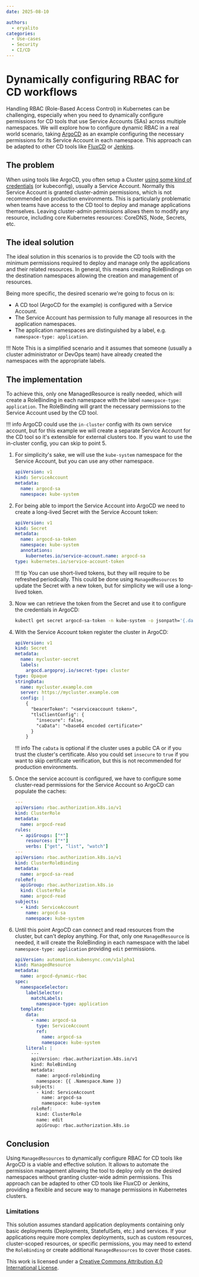 ```yaml
---
date: 2025-08-10

authors:
  - eryalito
categories:
  - Use-cases
  - Security
  - CI/CD
---
```



# Dynamically configuring RBAC for CD workflows

Handling RBAC (Role-Based Access Control) in Kubernetes can be challenging, especially when you need to dynamically configure permissions for CD tools that use Service Accounts (SAs) across multiple namespaces. We will explore how to configure dynamic RBAC in a real world scenario, taking [ArgoCD](https://argo-cd.readthedocs.io/en/stable/) as an example configuring the necessary permissions for its Service Account in each namespace. This approach can be adapted to other CD tools like [FluxCD](https://fluxcd.io/) or [Jenkins](https://www.jenkins.io/).

<!-- more -->

## The problem

When using tools like ArgoCD, you often setup a Cluster [using some kind of credentials](https://argo-cd.readthedocs.io/en/stable/operator-manual/declarative-setup/#clusters) (or kubeconfig), usually a Service Account. Normally this Service Account is granted cluster-admin permissions, which is not recommended on production environments. This is particularly problematic when teams have access to the CD tool to deploy and manage applications themselves. Leaving cluster-admin permissions allows them to modify any resource, including core Kubernetes resources: CoreDNS, Node, Secrets, etc.

## The ideal solution

The ideal solution in this scenarios is to provide the CD tools with the minimum permissions required to deploy and manage only the applications and their related resources. In general, this means creating RoleBindings on the destination namespaces allowing the creation and management of resources.

Being more specific, the desired scenario we're going to focus on is:

- A CD tool (ArgoCD for the example) is configured with a Service Account.
- The Service Account has permission to fully manage all resources in the application namespaces.
- The application namespaces are distinguished by a label, e.g. `namespace-type: application`.

!!! Note
    This is a simplified scenario and it assumes that someone (usually a cluster administrator or DevOps team) have already created the namespaces with the appropriate labels.

## The implementation

To achieve this, only one ManagedResource is really needed, which will create a RoleBinding in each namespace with the label `namespace-type: application`. The RoleBinding will grant the necessary permissions to the Service Account used by the CD tool.

!!! info
    ArgoCD could use the `in-cluster` config with its own service account, but for this example we will create a separate Service Account for the CD tool so it's extensible for external clusters too. If you want to use the in-cluster config, you can skip to point 5.

1. For simplicity's sake, we will use the `kube-system` namespace for the Service Account, but you can use any other namespace.

    ``` yaml
    apiVersion: v1
    kind: ServiceAccount
    metadata:
      name: argocd-sa
      namespace: kube-system
    ```

2. For being able to import the Service Account into ArgoCD we need to create a long-lived Secret with the Service Account token:

    ``` yaml
    apiVersion: v1
    kind: Secret
    metadata:
      name: argocd-sa-token
      namespace: kube-system
      annotations:
        kubernetes.io/service-account.name: argocd-sa
    type: kubernetes.io/service-account-token
    ```

    !!! tip
        You can use short-lived tokens, but they will require to be refreshed periodically. This could be done using `ManagedResources` to update the Secret with a new token, but for simplicity we will use a long-lived token.

3. Now we can retrieve the token from the Secret and use it to configure the credentials in ArgoCD:

    ``` bash
    kubectl get secret argocd-sa-token -n kube-system -o jsonpath='{.data.token}' | base64 --decode
    ```

4. With the Service Account token register the cluster in ArgoCD:

    ``` yaml
    apiVersion: v1
    kind: Secret
    metadata:
      name: mycluster-secret
      labels:
        argocd.argoproj.io/secret-type: cluster
    type: Opaque
    stringData:
      name: mycluster.example.com
      server: https://mycluster.example.com
      config: |
        {
          "bearerToken": "<serviceaccount token>",
          "tlsClientConfig": {
            "insecure": false,
            "caData": "<base64 encoded certificate>"
          }
        }
    ```

    !!! info
        The `caData` is optional if the cluster uses a public CA or if you trust the cluster's certificate. Also you could set `insecure` to `true` if you want to skip certificate verification, but this is not recommended for production environments.

5. Once the service account is configured, we have to configure some cluster-read permissions for the Service Account so ArgoCD can populate the caches:

    ```yaml
    ---
    apiVersion: rbac.authorization.k8s.io/v1
    kind: ClusterRole
    metadata:
      name: argocd-read
    rules:
      - apiGroups: ["*"]
        resources: ["*"]
        verbs: ["get", "list", "watch"]
    ---
    apiVersion: rbac.authorization.k8s.io/v1
    kind: ClusterRoleBinding
    metadata:
      name: argocd-sa-read
    roleRef:
      apiGroup: rbac.authorization.k8s.io
      kind: ClusterRole
      name: argocd-read
    subjects:
      - kind: ServiceAccount
        name: argocd-sa
        namespace: kube-system
    ```

6. Until this point ArgoCD can connect and read resources from the cluster, but can't deploy anything. For that, only one `ManagedResource` is needed, it will create the RoleBinding in each namespace with the label `namespace-type: application` providing `edit` permissions.

    ```yaml
    apiVersion: automation.kubensync.com/v1alpha1
    kind: ManagedResource
    metadata:
      name: argocd-dynamic-rbac
    spec:
      namespaceSelector:
        labelSelector:
          matchLabels:
            namespace-type: application
      template:
        data:
          - name: argocd-sa
            type: ServiceAccount
            ref:
              name: argocd-sa
              namespace: kube-system
        literal: |
          ---
          apiVersion: rbac.authorization.k8s.io/v1
          kind: RoleBinding
          metadata:
            name: argocd-rolebinding
            namespace: {{ .Namespace.Name }}
          subjects:
            - kind: ServiceAccount
              name: argocd-sa
              namespace: kube-system
          roleRef:
            kind: ClusterRole
            name: edit
            apiGroup: rbac.authorization.k8s.io
    ```

## Conclusion

Using `ManagedResources` to dynamically configure RBAC for CD tools like ArgoCD is a viable and effective solution. It allows to automate the permission management allowing the tool to deploy only on the desired namespaces without granting cluster-wide admin permissions. This approach can be adapted to other CD tools like FluxCD or Jenkins, providing a flexible and secure way to manage permissions in Kubernetes clusters.

### Limitations

This solution assumes standard application deployments containing only basic deployments (Deployments, StatefulSets, etc.) and services. If your applications require more complex deployments, such as custom resources, cluster-scoped resources, or specific permissions, you may need to extend the `RoleBinding` or create additional `ManagedResources` to cover those cases.

This work is licensed under a [Creative Commons Attribution 4.0 International License](/blog/LICENSE).
